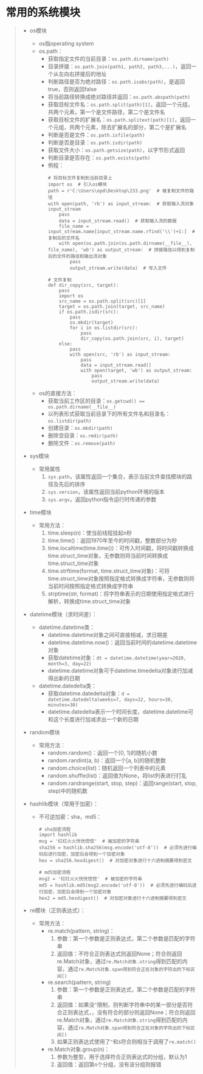 # 常用的系统模块
>* os模块
>   * os指operating system
>   * os.path：
>      * 获取指定文件的当前目录：```os.path.dirname(path)```
>      * 目录拼接：```os.path.join(path1, path2, path3,...)```，返回一个从左向右拼接后的地址
>      * 判断路径是否为绝对路径：```os.path.isabs(path)```，是返回true，否则返回false
>      * 将当前路径转换成绝对路径并返回：```os.path.abspath(path)```
>      * 获取目标文件名：```os.path.split(path)[1]```，返回一个元组，共两个元素，第一个是文件路径，第二个是文件名
>      * 获取目标文件的扩展名：```os.path.splitext(path)[1]```，返回一个元组，共两个元素，除去扩展名的部分，第二个是扩展名
>      * 判断是否是文件：```os.path.isfile(path)```
>      * 判断是否是目录：```os.path.isdir(path)```
>      * 获取文件大小：```os.path.getsize(path)```，以字节形式返回
>      * 判断目录是否存在：```os.path.exists(path)```
>      * 例程：
>          ```
>          # 将目标文件复制到当前目录上
>          import os  # 引入os模块
>          path = r'C:\Users\opd\Desktop\233.png'  # 被复制文件的路径
>          with open(path, 'rb') as input_stream:  # 获取输入流对象input_stream
>              pass
>              data = input_stream.read()  # 获取输入流的数据
>              file_name = input_stream.name[input_stream.name.rfind('\\')+1:]  # 复制后的文件名
>              with open(os.path.join(os.path.dirname(__file__), file_name), 'wb') as output_stream:  # 拼接路径以得到复制后的文件的路径和输出流对象
>                  pass
>                  output_stream.write(data)  # 写入文件
>          
>          # 文件复制
>          def dir_copy(src, target):
>              pass
>              import os
>              src_name = os.path.split(src)[1]
>              target = os.path.join(target, src_name)
>              if os.path.isdir(src):
>                  pass
>                  os.mkdir(target)
>                  for i in os.listdir(src):
>                      pass
>                      dir_copy(os.path.join(src, i), target)
>              else:
>                  pass
>                  with open(src, 'rb') as input_stream:
>                      pass
>                      data = input_stream.read()
>                      with open(target, 'wb') as output_stream:
>                          pass
>                          output_stream.write(data)
>          ```
>   * os的直接方法：
>      * 获取当前工作区的目录：```os.getcwd() == os.path.dirname(__file__)```
>      * 以列表形式获取当前目录下的所有文件名和目录名：```os.listdir(path)```
>      * 创建目录：```os.mkdir(path)```
>      * 删除空目录：```os.rmdir(path)```
>      * 删除文件：```os.remove(path)```
>
>
>* sys模块
>   * 常用属性
>       1. ```sys.path```，该属性返回一个集合，表示当前文件查找模块的路径及先后的排序
>       2. ```sys.version```，该属性返回当前python环境的版本
>       3. ```sys.argv```，返回python指令运行时传递的参数
>
>
>* time模块
>   * 常用方法：
>       1. time.sleep(n)：使当前线程挂起n秒
>       2. time.time()：返回1970年至今的时间戳，整数部分为秒
>       3. time.localtime(time.time())：可传入时间戳，将时间戳转换成time.struct_time对象，无参数则将当前时间转换成time.struct_time对象
>       4. time.strftime(format, time.struct_time对象)：可将time.struct_time对象按照指定格式转换成字符串，无参数则将当前时间按照指定格式转换成字符串
>       5. strptime(str, format)：将字符串表示的日期使用指定格式进行解析，转换成time.struct_time对象
>
>
>* datetime模块（求时间差）：
>   * datetime.datetime类：
>       * datetime.datetime对象之间可直接相减，求日期差
>       * datetime.datetime.now()：返回当前时间的datetime.datetime对象
>       * 获取datetime对象：```dt = datetime.datetime(year=2020, month=3, day=22)```
>       * datetime.datetime对象可于datetime.timedelta对象进行加减得出新的日期
>   * datetime.datedelta类：
>       * 获取datetime.datedelta对象：```d = datetime.datedelta(weeks=7, days=22, hours=30, minutes=30)```
>       * datetime.datedelta表示一个时间长度，datetime.datetime可和这个长度进行加减求出一个新的日期
>
>
>* random模块
>   * 常用方法：
>       * random.random()：返回一个[0, 1)的随机小数
>       * random.randint(a, b)：返回一个[a, b]的随机整数
>       * random.choice(list)：随机返回一个列表中的元素
>       * random.shuffle(list)：返回值为None，将list列表进行打乱
>       * random.randrange(start, stop, step)：返回range(start, stop, step)中的随机数
>
>
>* hashlib模块（常用于加密）：
>   * 不可逆加密：sha，md5：
>       ```
>       # sha加密流程
>       import hashlib
>       msg = '红红火火恍恍惚惚'  # 被加密的字符串
>       sha256 = hashlib.sha256(msg.encode('utf-8'))  # 必须先进行编码后进行加密，加密后会得到一个加密对象
>       hex = sha256.hexdigest()  # 对加密对象进行十六进制摘要得到密文
>       
>       # md5加密流程
>       msg2 = '红红火火恍恍惚惚'  # 被加密的字符串
>       md5 = hashlib.md5(msg2.encode('utf-8'))  # 必须先进行编码后进行加密，加密后会得到一个加密对象
>       hex2 = md5.hexdigest()  # 对加密对象进行十六进制摘要得到密文
>       ```
>
>
>* re模块（正则表达式）：
>   * 常用方法：
>       * re.match(pattern, string)：
>           1. 参数：第一个参数是正则表达式，第二个参数是匹配的字符串
>           2. 返回值：不符合正则表达式则返回None；符合则返回re.Match对象，通过```re.Match对象.string```得到匹配的内容，通过```re.Match对象.span得到符合正在对象的字符出的下标区间[)```
>       * re.search(pattern, string)
>           1. 参数：第一个参数是正则表达式，第二个参数是匹配的字符串
>           2. 返回值：如果没```^```限制，则判断字符串中的某一部分是否符合正则表达式，，没有符合的部分则返回None；符合则返回re.Match对象，通过```re.Match对象.string```得到匹配的内容，通过```re.Match对象.span得到符合正在对象的字符出的下标区间[)```
>           3. 如果正则表达式使用了```^```和```$```符合则相当于调用了```re.match()```
>       * re.Match对象.group(n)：
>           1. 参数为整型，用于选择符合正则表达式的分组，默认为1
>           2. 返回值：返回第n个分组，没有该分组则报错
>
>
